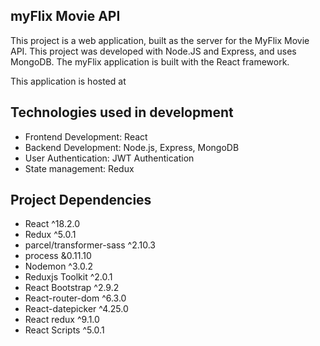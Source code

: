 ## myFlix Movie API 

This project is a web application, built as the server for the MyFlix Movie API. This project was developed with Node.JS and Express, and uses MongoDB. The myFlix application is built with the React framework.

This application is hosted at 

## Technologies used in development

- Frontend Development: React
- Backend Development: Node.js, Express, MongoDB
- User Authentication: JWT Authentication
- State management: Redux

## Project Dependencies

- React ^18.2.0
- Redux ^5.0.1
- parcel/transformer-sass ^2.10.3
- process &0.11.10
- Nodemon ^3.0.2
- Reduxjs Toolkit ^2.0.1
- React Bootstrap ^2.9.2
- React-router-dom ^6.3.0
- React-datepicker ^4.25.0
- React redux ^9.1.0
- React Scripts ^5.0.1
